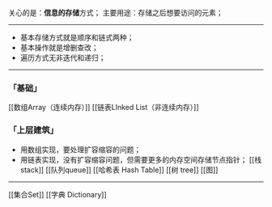 关心的是：**信息的存储**方式；
主要用途：存储之后想要访问的元素；
***
- 基本存储方式就是顺序和链式两种；
- 基本操作就是增删查改；
- 遍历方式无非迭代和递归；
***
### 「基础」
  [[数组Array（连续内存）]]
  [[链表LInked List（非连续内存）]]
### 「上层建筑」
-   用数组实现，要处理扩容缩容的问题；
-   用链表实现，没有扩容缩容问题，但需要更多的内存空间存储节点指针；
  [[栈stack]]
  [[队列queue]]
  [[哈希表 Hash Table]]
  [[树 tree]]
  [[图]]
***
[[集合Set]]
[[字典 Dictionary]]
